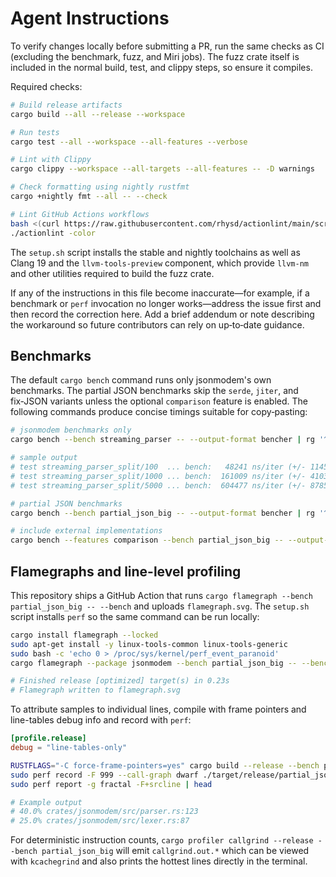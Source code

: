 # Agent Instructions

To verify changes locally before submitting a PR, run the same checks as CI
(excluding the benchmark, fuzz, and Miri jobs).  The fuzz crate itself is
included in the normal build, test, and clippy steps, so ensure it compiles.

Required checks:

```bash
# Build release artifacts
cargo build --all --release --workspace

# Run tests
cargo test --all --workspace --all-features --verbose

# Lint with Clippy
cargo clippy --workspace --all-targets --all-features -- -D warnings

# Check formatting using nightly rustfmt
cargo +nightly fmt --all -- --check

# Lint GitHub Actions workflows
bash <(curl https://raw.githubusercontent.com/rhysd/actionlint/main/scripts/download-actionlint.bash)
./actionlint -color
```

The `setup.sh` script installs the stable and nightly toolchains as well as
Clang 19 and the `llvm-tools-preview` component, which provide `llvm-nm` and
other utilities required to build the fuzz crate.

If any of the instructions in this file become inaccurate—for example, if a
benchmark or `perf` invocation no longer works—address the issue first and then
record the correction here. Add a brief addendum or note describing the
workaround so future contributors can rely on up‑to‑date guidance.

## Benchmarks

The default `cargo bench` command runs only jsonmodem's own benchmarks. The
partial JSON benchmarks skip the `serde`, `jiter`, and fix‑JSON variants unless
the optional `comparison` feature is enabled. The following commands produce
concise timings suitable for copy‑pasting:

```bash
# jsonmodem benchmarks only
cargo bench --bench streaming_parser -- --output-format bencher | rg '^test'

# sample output
# test streaming_parser_split/100  ... bench:   48241 ns/iter (+/- 1145)
# test streaming_parser_split/1000 ... bench:  161009 ns/iter (+/- 4103)
# test streaming_parser_split/5000 ... bench:  604477 ns/iter (+/- 8785)

# partial JSON benchmarks
cargo bench --bench partial_json_big -- --output-format bencher | rg '^test'

# include external implementations
cargo bench --features comparison --bench partial_json_big -- --output-format bencher | rg '^test'
```

## Flamegraphs and line-level profiling

This repository ships a GitHub Action that runs
`cargo flamegraph --bench partial_json_big -- --bench` and uploads
`flamegraph.svg`.  The `setup.sh` script installs `perf` so the same
command can be run locally:

```bash
cargo install flamegraph --locked
sudo apt-get install -y linux-tools-common linux-tools-generic
sudo bash -c 'echo 0 > /proc/sys/kernel/perf_event_paranoid'
cargo flamegraph --package jsonmodem --bench partial_json_big -- --bench

# Finished release [optimized] target(s) in 0.23s
# Flamegraph written to flamegraph.svg
```

To attribute samples to individual lines, compile with frame pointers and
line-tables debug info and record with `perf`:

```toml
[profile.release]
debug = "line-tables-only"
```

```bash
RUSTFLAGS="-C force-frame-pointers=yes" cargo build --release --bench partial_json_big
sudo perf record -F 999 --call-graph dwarf ./target/release/partial_json_big
sudo perf report -g fractal -F+srcline | head

# Example output
# 40.0% crates/jsonmodem/src/parser.rs:123
# 25.0% crates/jsonmodem/src/lexer.rs:87
```

For deterministic instruction counts, `cargo profiler callgrind --release --bench partial_json_big` will emit
`callgrind.out.*` which can be viewed with `kcachegrind` and also prints the hottest lines directly in the
terminal.
